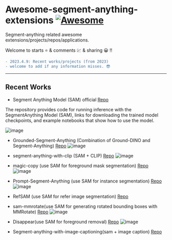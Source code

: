 #  Awesome-segment-anything-extensions [![Awesome](https://awesome.re/badge.svg)](https://awesome.re)

Segment-anything related awesome extensions/projects/repos/applications.

Welcome to starts ⭐ & comments 💹 & sharing 😀 !!

```diff
- 2023.4.9: Recent works/projects (from 2023) 
- welcome to add if any information misses. 😎
```

---


## Recent Works
- Segment Anything Model (SAM) official [Repo](https://github.com/facebookresearch/segment-anything)

The repository provides code for running inference with the SegmentAnything Model (SAM), links for downloading the trained model checkpoints, and example notebooks that show how to use the model.

![image](https://user-images.githubusercontent.com/65257938/230819542-5e82c99a-1c5b-43a2-9118-e79cfd2b377f.png)

- Grounded-Segment-Anything (Combination of Ground-DINO and Segment-Anything) [Repo](https://github.com/IDEA-Research/Grounded-Segment-Anything#grounded-segment-anything)
![image](https://user-images.githubusercontent.com/65257938/230819682-b2987eb9-24dd-467b-b7e2-203236f4c969.png)


- segment-anything-with-clip (SAM + CLIP) [Repo](https://github.com/Curt-Park/segment-anything-with-clip)
![image](https://user-images.githubusercontent.com/65257938/230819815-f20f80db-f234-45e3-a9ce-7638c564ce22.png)


- magic-copy (use SAM for foreground mask segmentation) [Repo](https://github.com/kevmo314/magic-copy)
![image](https://user-images.githubusercontent.com/65257938/230820035-216af991-6cf5-4207-9a25-40e7564a3cd1.png)


- Prompt-Segment-Anything (use SAM for instance segmentation) [Repo](https://github.com/RockeyCoss/Prompt-Segment-Anything)
![image](https://user-images.githubusercontent.com/65257938/230820059-77098b16-a15e-4563-8a09-919ab49d3a0f.png)

- RefSAM (use SAM for refer image segmentation) [Repo](https://github.com/helblazer811/RefSAM)

- sam-mmrotate(use SAM for generating rotated bounding boxes with MMRotate) [Repo](https://github.com/Li-Qingyun/sam-mmrotate)
![image](https://user-images.githubusercontent.com/65257938/230820243-c301554b-bccb-477f-aa28-f69865f6afeb.png)

- Disappear(use SAM for foreground removal) [Repo](https://github.com/jinfagang/Disappear)
![image](https://user-images.githubusercontent.com/65257938/230820344-18c7d48c-3704-4c91-b93a-e4999e1b9539.png)

- Segment-anything-with-image-captioning(sam + image caption) [Repo](https://github.com/bnabis93/segment-anything-image-search)




